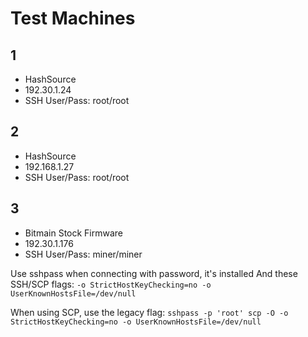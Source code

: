 # Test Machines

## 1

- HashSource
- 192.30.1.24
- SSH User/Pass: root/root

## 2

- HashSource
- 192.168.1.27
- SSH User/Pass: root/root

## 3

- Bitmain Stock Firmware
- 192.30.1.176
- SSH User/Pass: miner/miner

Use sshpass when connecting with password, it's installed
And these SSH/SCP flags: `-o StrictHostKeyChecking=no -o UserKnownHostsFile=/dev/null`

When using SCP, use the legacy flag:
`sshpass -p 'root' scp -O -o StrictHostKeyChecking=no -o UserKnownHostsFile=/dev/null`
